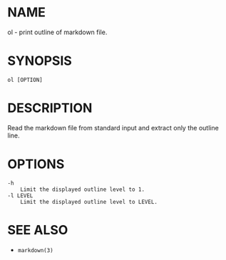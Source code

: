 # NAME
ol - print outline of markdown file.

# SYNOPSIS

    ol [OPTION]

# DESCRIPTION
Read the markdown file from standard input and extract only the outline line.

# OPTIONS

    -h
        Limit the displayed outline level to 1.
    -l LEVEL
        Limit the displayed outline level to LEVEL.

# SEE ALSO
- `markdown(3)`
